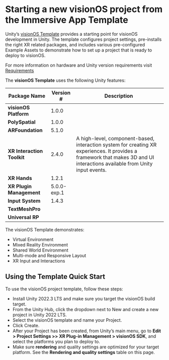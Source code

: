 # Starting a new visionOS  project from the Immersive App Template
<a name="starting-a-new-visionos-mr-project-from-the-project-template"></a>

Unity’s [visionOS Template]() <!-- todo when hosted: link to vOS Tempalte --> provides a starting point for visionOS development in Unity. The template configures project settings, pre-installs the right XR related packages, and includes various pre-configured Example Assets to demonstrate how to set up a project that is ready to deploy to visionOS.

For more information on hardware and Unity version requirements visit [Requirements](Requirements.md)

The **visionOS Template** uses the following Unity features:

| **Package Name** | **Version #** | **Description** |
| --- | --- | --- |
| **visionOS Platform** | 1.0.0 |  |
| **PolySpatial** | 1.0.0 |  |
| **ARFoundation** | 5.1.0 |  |
| **XR Interaction Toolkit** | 2.4.0 | A high-level, component-based, interaction system for creating XR experiences. It provides a framework that makes 3D and UI interactions available from Unity input events. |
| **XR Hands** | 1.2.1 |  |
| **XR Plugin Management** | 5.0.0-exp.1 |  |
| **Input System** | 1.4.3 |  |
| **TextMeshPro** |  |  |
| **Universal RP** |  |  |

The visionOS Template demonstrates:

* Virtual Environment
* Mixed Reality Environment
* Shared World Environment 
* Multi-mode and Responsive Layout
* XR Input and Interactions


## Using the Template Quick Start

To use the visionOS project template, follow these steps:

* Install Unity 2022.3 LTS and make sure you target the visionOS build target. 
* From the Unity Hub, click the dropdown next to New and create a new project in Unity 2022 LTS.
* Select the visionOS template and name your Project.
* Click Create.
* After your Project has been created, from Unity’s main menu, go to **Edit &gt; Project Settings &gt;> XR Plug-in Management &gt; visionOS SDK**, and select the platforms you plan to deploy to.
* Make sure **rendering** and quality settings are optimized for your target platform. See the **Rendering and quality settings** table on this page.
